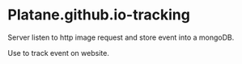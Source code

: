 Platane.github.io-tracking
==========================

Server listen to http image request and store event into a mongoDB.

Use to track event on website.
